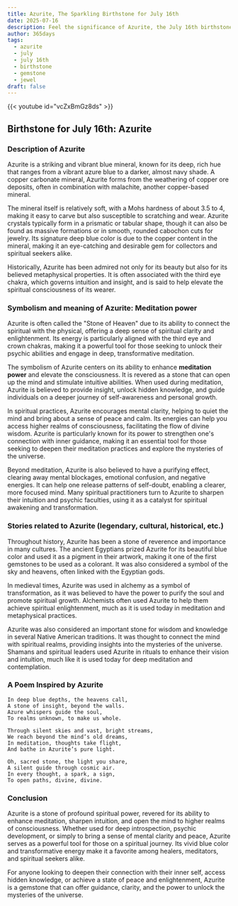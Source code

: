 ```yaml
---
title: Azurite, The Sparkling Birthstone for July 16th
date: 2025-07-16
description: Feel the significance of Azurite, the July 16th birthstone symbolizing Meditation power. Let its beauty and meaning brighten your day.
author: 365days
tags:
  - azurite
  - july
  - july 16th
  - birthstone
  - gemstone
  - jewel
draft: false
---
```


{{< youtube id="vcZxBmGz8ds" >}}

## Birthstone for July 16th: Azurite

### Description of Azurite

Azurite is a striking and vibrant blue mineral, known for its deep, rich hue that ranges from a vibrant azure blue to a darker, almost navy shade. A copper carbonate mineral, Azurite forms from the weathering of copper ore deposits, often in combination with malachite, another copper-based mineral.

The mineral itself is relatively soft, with a Mohs hardness of about 3.5 to 4, making it easy to carve but also susceptible to scratching and wear. Azurite crystals typically form in a prismatic or tabular shape, though it can also be found as massive formations or in smooth, rounded cabochon cuts for jewelry. Its signature deep blue color is due to the copper content in the mineral, making it an eye-catching and desirable gem for collectors and spiritual seekers alike.

Historically, Azurite has been admired not only for its beauty but also for its believed metaphysical properties. It is often associated with the third eye chakra, which governs intuition and insight, and is said to help elevate the spiritual consciousness of its wearer.

### Symbolism and meaning of Azurite: Meditation power

Azurite is often called the "Stone of Heaven" due to its ability to connect the spiritual with the physical, offering a deep sense of spiritual clarity and enlightenment. Its energy is particularly aligned with the third eye and crown chakras, making it a powerful tool for those seeking to unlock their psychic abilities and engage in deep, transformative meditation.

The symbolism of Azurite centers on its ability to enhance **meditation power** and elevate the consciousness. It is revered as a stone that can open up the mind and stimulate intuitive abilities. When used during meditation, Azurite is believed to provide insight, unlock hidden knowledge, and guide individuals on a deeper journey of self-awareness and personal growth.

In spiritual practices, Azurite encourages mental clarity, helping to quiet the mind and bring about a sense of peace and calm. Its energies can help you access higher realms of consciousness, facilitating the flow of divine wisdom. Azurite is particularly known for its power to strengthen one's connection with inner guidance, making it an essential tool for those seeking to deepen their meditation practices and explore the mysteries of the universe.

Beyond meditation, Azurite is also believed to have a purifying effect, clearing away mental blockages, emotional confusion, and negative energies. It can help one release patterns of self-doubt, enabling a clearer, more focused mind. Many spiritual practitioners turn to Azurite to sharpen their intuition and psychic faculties, using it as a catalyst for spiritual awakening and transformation.

### Stories related to Azurite (legendary, cultural, historical, etc.)

Throughout history, Azurite has been a stone of reverence and importance in many cultures. The ancient Egyptians prized Azurite for its beautiful blue color and used it as a pigment in their artwork, making it one of the first gemstones to be used as a colorant. It was also considered a symbol of the sky and heavens, often linked with the Egyptian gods.

In medieval times, Azurite was used in alchemy as a symbol of transformation, as it was believed to have the power to purify the soul and promote spiritual growth. Alchemists often used Azurite to help them achieve spiritual enlightenment, much as it is used today in meditation and metaphysical practices.

Azurite was also considered an important stone for wisdom and knowledge in several Native American traditions. It was thought to connect the mind with spiritual realms, providing insights into the mysteries of the universe. Shamans and spiritual leaders used Azurite in rituals to enhance their vision and intuition, much like it is used today for deep meditation and contemplation.

### A Poem Inspired by Azurite

```
In deep blue depths, the heavens call,  
A stone of insight, beyond the walls.  
Azure whispers guide the soul,  
To realms unknown, to make us whole.  

Through silent skies and vast, bright streams,  
We reach beyond the mind’s old dreams,  
In meditation, thoughts take flight,  
And bathe in Azurite’s pure light.  

Oh, sacred stone, the light you share,  
A silent guide through cosmic air.  
In every thought, a spark, a sign,  
To open paths, divine, divine.  
```

### Conclusion

Azurite is a stone of profound spiritual power, revered for its ability to enhance meditation, sharpen intuition, and open the mind to higher realms of consciousness. Whether used for deep introspection, psychic development, or simply to bring a sense of mental clarity and peace, Azurite serves as a powerful tool for those on a spiritual journey. Its vivid blue color and transformative energy make it a favorite among healers, meditators, and spiritual seekers alike.

For anyone looking to deepen their connection with their inner self, access hidden knowledge, or achieve a state of peace and enlightenment, Azurite is a gemstone that can offer guidance, clarity, and the power to unlock the mysteries of the universe.